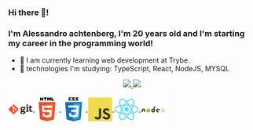 ### Hi there 👋! 
### I'm Alessandro achtenberg, I'm 20 years old and I'm starting my career in the programming world!

- 🌱 I am currently learning web development at Trybe. 
- 🌱 technologies I'm studying: TypeScript, React, NodeJS, MYSQL 

<div align="center">
  <a href="https://github.com/achtenberg16">
  <img height="180px" src="https://github-readme-stats.vercel.app/api?username=achtenberg16&show_icons=true&theme=dracula&include_all_commits=true&count_private=true"/>
  <img height="180px" src="https://github-readme-stats.vercel.app/api/top-langs/?username=achtenberg16&layout=compact&langs_count=7&theme=dracula"/>
</div>    
    
    
<div style="display: inline_block"><br>
  <img align="center" alt="git" height="50" width="" src="/img/git.svg">
  <img align="center" alt="html" height="50" width="" src="/img/html.svg">
  <img align="center" alt="css" height="50" width="" src="/img/css3.svg">
  <img align="center" alt="java-scipt" height="50" src="/img/javascript.svg">
  <img align="center" alt="react" height="50" src="/img/react.svg">
  <img align="center" alt="node" height="50" src="/img/node.svg">
  
 
</div>    
    
    
    
